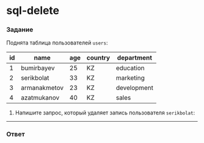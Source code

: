# sql-delete

### Задание

Поднята таблица пользователей `users`:

| id  | name         | age | country | department  |
| --- | ------------ | --- | ------- | ----------- |
| 1   | bumirbayev   | 25  | KZ      | education   |
| 2   | serikbolat   | 33  | KZ      | marketing   |
| 3   | armanakmetov | 23  | KZ      | development |
| 4   | azatmukanov  | 40  | KZ      | sales       |

1. Напишите запрос, который удаляет запись пользователя `serikbolat`:

---

### Ответ

